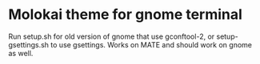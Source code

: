 Molokai theme for gnome terminal
================================

Run setup.sh for old version of gnome that use gconftool-2, or setup-gsettings.sh to use gsettings. Works on MATE and should work on gnome as well.
